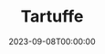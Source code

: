 ---
title: Tartuffe
date: 2023-09-08T00:00:00
opening_date: 1966-04-08
closing_date: 1966-04-16
layout: productions
playbill:
Theatre: Theatre Jacksonville
Venue: Little Theatre
cast:
- Madame Pernelle: Elise Hallowes
- Elmire: Evelyn Hughes
- Dorine: Lois Lee Stewart
- Damis: Tom Bridwell
- Mariane: Marcy Massaniso
- Cleante: William Cudlipp
- Flipote: Joanne Ingerson
- Monsieur Orgon: Norman Howard
- Valere: Bud Emerson
- Manservant to Tartuffe: Frank Nearhoof
- Tartuffe: Lowell King
- Loyale: Edward von Rosenberger
- An Officer: Pete Setley
- 1st Sergeant: Harold Nearhoof
- 2nd Sergeant: Frank Nearhoof
crew:
- Director: George Ballis
- Production Designer: Larry Riddle
- Stage Manager:
  - Harold Nearhoof
  - Frank Nearhoof
- Lighting:
  - Charles Vance
  - Frank Berman
  - A. Ira Fink
  - William Cudlipp
- Costumes:
  - Mrs. Harold L. Nearhoof
  - Mrs. Frank Berman
  - Mrs. James Coleman
  - Mrs. James Perry
- Properties:
  - Gladys M. Dale
  - Ellen Black
  - Esther Barnes
  - Judy Pryor
  - Maria Alarcon
- Make-up:
  - Mrs. John Conner
  - Gertrude Moller
  - Doris Thornhill
- Scenery:
  - Pete Setley
  - Maria Alarcon
  - Hal Loweeree
  - Robert Agnew
  - Eve DuPlig
  - Anita Purcell
  - Charles Vance
  - Gladys Dale
  - Dixie Cohen
  - David Kent
- Music Suggestions: Rosalind MacEnulty
understudies:
orchestra:
---